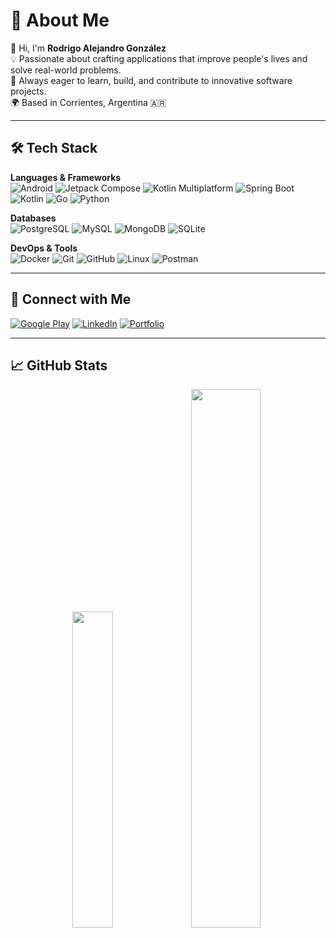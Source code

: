 


# 💫 About Me
👋 Hi, I'm **Rodrigo Alejandro González**  
💡 Passionate about crafting applications that improve people's lives and solve real-world problems.  
🚀 Always eager to learn, build, and contribute to innovative software projects.  
🌍 Based in Corrientes, Argentina 🇦🇷  

---

## 🛠️ Tech Stack

**Languages & Frameworks**  
![Android](https://img.shields.io/badge/-Android-3DDC84?style=flat-square&logo=android&logoColor=white)
![Jetpack Compose](https://img.shields.io/badge/-Jetpack_Compose-4285F4?style=flat-square&logo=android&logoColor=white)
![Kotlin Multiplatform](https://img.shields.io/badge/-KMP-7F52FF?style=flat-square&logo=kotlin&logoColor=white)
![Spring Boot](https://img.shields.io/badge/-Spring_Boot-6DB33F?style=flat-square&logo=spring-boot&logoColor=white)
![Kotlin](https://img.shields.io/badge/-Kotlin-7F52FF?style=flat-square&logo=kotlin&logoColor=white)
![Go](https://img.shields.io/badge/-Go-00ADD8?style=flat-square&logo=go&logoColor=white)
![Python](https://img.shields.io/badge/-Python-3776AB?style=flat-square&logo=python&logoColor=white)


**Databases**  
![PostgreSQL](https://img.shields.io/badge/-PostgreSQL-336791?style=flat-square&logo=postgresql&logoColor=white)
![MySQL](https://img.shields.io/badge/-MySQL-4479A1?style=flat-square&logo=mysql&logoColor=white)
![MongoDB](https://img.shields.io/badge/-MongoDB-47A248?style=flat-square&logo=mongodb&logoColor=white)
![SQLite](https://img.shields.io/badge/-SQLite-003B57?style=flat-square&logo=sqlite&logoColor=white)

**DevOps & Tools**  
![Docker](https://img.shields.io/badge/-Docker-2496ED?style=flat-square&logo=docker&logoColor=white)
![Git](https://img.shields.io/badge/-Git-F05032?style=flat-square&logo=git&logoColor=white)
![GitHub](https://img.shields.io/badge/-GitHub-181717?style=flat-square&logo=github&logoColor=white)
![Linux](https://img.shields.io/badge/-Linux-FCC624?style=flat-square&logo=linux&logoColor=black)
![Postman](https://img.shields.io/badge/-Postman-FF6C37?style=flat-square&logo=postman&logoColor=white)

---

## 🔗 Connect with Me

[![Google Play](https://img.shields.io/badge/Google_Play-%2300C853.svg?style=for-the-badge&logo=google-play&logoColor=white)](https://play.google.com/store/apps/dev?id=5093230411941529525&hl=es_AR)
[![LinkedIn](https://img.shields.io/badge/LinkedIn-%230077B5.svg?style=for-the-badge&logo=linkedin&logoColor=white)](https://www.linkedin.com/in/rodrigo-gonzalez-developer)
[![Portfolio](https://img.shields.io/badge/Portfolio-%23007396.svg?style=for-the-badge&logo=internet-explorer&logoColor=white)](https://rodrigogonzalez78.github.io/porfolio_page/)


---
## 📈 GitHub Stats

<div align="center">
  <img src="https://github-readme-stats.vercel.app/api/top-langs/?username=rodrigogonzalez78&layout=compact&theme=tokyonight&hide_border=true" width="36%" />
  <img src="https://github-readme-stats.vercel.app/api?username=rodrigogonzalez78&show_icons=true&theme=tokyonight&hide_border=true" width="47%" />
</div>




